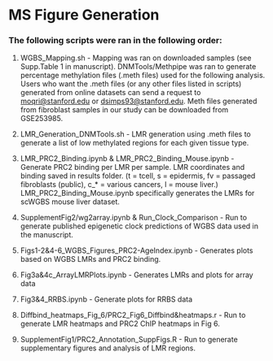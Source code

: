 # MS Figure Generation 

### The following scripts were ran in the following order:

1.	WGBS_Mapping.sh - Mapping was ran on downloaded samples (see Supp.Table 1 in manuscript). DNMTools/Methpipe was ran to generate percentage methylation files (.meth files) used for the following analysis. Users who want the .meth files (or any other files listed in scripts) generated from online datasets can send a request to moqri@stanford.edu or dsimps93@stanford.edu. Meth files generated from fibroblast samples in our study can be downloaded from GSE253985.

2.	LMR_Generation_DNMTools.sh - LMR generation using .meth files to generate a list of low methylated regions for each given tissue type.

3.	LMR_PRC2_Binding.ipynb & LMR_PRC2_Binding_Mouse.ipynb - Generate PRC2 binding per LMR per sample. LMR coordinates and binding saved in results folder. (t = tcell, s = epidermis, fv = passaged fibroblasts (public), c_* = various cancers, l = mouse liver.) LMR_PRC2_Binding_Mouse.ipynb specifically generates the LMRs for scWGBS mouse liver dataset.

4.	SupplementFig2/wg2array.ipynb & Run_Clock_Comparison - Run to generate published epigenetic clock predictions of WGBS data used in the manuscript.

5. Figs1-2&4-6_WGBS_Figures_PRC2-AgeIndex.ipynb - Generates plots based on WGBS LMRs and PRC2 binding.

6. Fig3a&4c_ArrayLMRPlots.ipynb - Generates LMRs and plots for array data

7. Fig3&4_RRBS.ipynb - Generate plots for RRBS data

8. Diffbind_heatmaps_Fig_6/PRC2_Fig6_Diffbind&heatmaps.r - Run to generate LMR heatmaps and PRC2 ChIP heatmaps in Fig 6.

9. SupplementFig1/PRC2_Annotation_SuppFigs.R -  Run to generate supplementary figures and analysis of LMR regions. 

